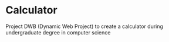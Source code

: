 # Calculator
Project DWB (Dynamic Web Project) to create a calculator during undergraduate degree in computer science
